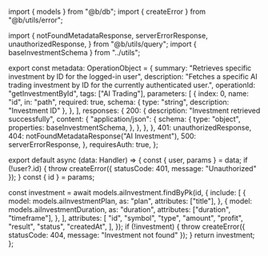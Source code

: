 import { models } from "@b/db";
import { createError } from "@b/utils/error";

import {
  notFoundMetadataResponse,
  serverErrorResponse,
  unauthorizedResponse,
} from "@b/utils/query";
import { baseInvestmentSchema } from "../utils";

export const metadata: OperationObject = {
  summary: "Retrieves specific investment by ID for the logged-in user",
  description:
    "Fetches a specific AI trading investment by ID for the currently authenticated user.",
  operationId: "getInvestmentById",
  tags: ["AI Trading"],
  parameters: [
    {
      index: 0,
      name: "id",
      in: "path",
      required: true,
      schema: { type: "string", description: "Investment ID" },
    },
  ],
  responses: {
    200: {
      description: "Investment retrieved successfully",
      content: {
        "application/json": {
          schema: {
            type: "object",
            properties: baseInvestmentSchema,
          },
        },
      },
    },
    401: unauthorizedResponse,
    404: notFoundMetadataResponse("AI Investment"),
    500: serverErrorResponse,
  },
  requiresAuth: true,
};

export default async (data: Handler) => {
  const { user, params } = data;
  if (!user?.id) {
    throw createError({ statusCode: 401, message: "Unauthorized" });
  }
  const { id } = params;

  const investment = await models.aiInvestment.findByPk(id, {
    include: [
      {
        model: models.aiInvestmentPlan,
        as: "plan",
        attributes: ["title"],
      },
      {
        model: models.aiInvestmentDuration,
        as: "duration",
        attributes: ["duration", "timeframe"],
      },
    ],
    attributes: [
      "id",
      "symbol",
      "type",
      "amount",
      "profit",
      "result",
      "status",
      "createdAt",
    ],
  });
  if (!investment) {
    throw createError({ statusCode: 404, message: "Investment not found" });
  }
  return investment;
};
